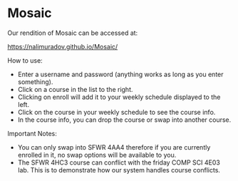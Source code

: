 # Mosaic

Our rendition of Mosaic can be accessed at:

https://nalimuradov.github.io/Mosaic/

How to use:
 - Enter a username and password (anything works as long as you enter something).
 - Click on a course in the list to the right.
 - Clicking on enroll will add it to your weekly schedule displayed to the left.
 - Click on the course in your weekly schedule to see the course info.
 - In the course info, you can drop the course or swap into another course.

Important Notes:
 - You can only swap into SFWR 4AA4 therefore if you are currently enrolled in it, no swap options will be available to you.
 - The SFWR 4HC3 course can conflict with the friday COMP SCI 4E03 lab. This is to demonstrate how our system handles course conflicts.



